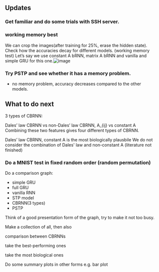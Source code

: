 ## Updates

### Get familiar and do some trials with SSH server.

### working memory best
We can crop the images(after training for 25%, erase the hidden state). Check how the accuracies decay for different models. (working memory test) 
Let’s say we use constant A bRNN, matrix A bRNN and vanilla and simple GRU for this one.![image](https://github.com/Yawen502/Computations_in_neural_network/assets/71087503/7aab119b-137c-4974-9454-388a111b9382)

### Try PSTP and see whether it has a memory problem. 
- no memory problem, accuracy decreases compared to the other models.

  
## What to do next
3 types of CBRNN:

Dales’ law CBRNN vs non-Dales’ law CBRNN, A_{ij} vs constant A 
Combining these two features gives four different types of CBRNN.

Dales’ law CBRNN, constant A is the most biologically plausbile
We do not consider the combination of Dales' law and non-constant A (literature not finished)


### Do a MNIST test in fixed random order (random permutation)

Do a comparison graph:

- simple GRU
- full GRU
- vanilla RNN
- STP model
- CBRNN(3 types)
- PSTP

Think of a good presentation form of the graph, try to make it not too busy.

Make a collection of all, then also

comparison between CBRNNs

take the best-performing ones

take the most biological ones

Do some summary plots in other forms e.g. bar plot
